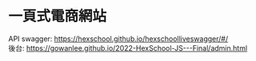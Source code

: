 # 一頁式電商網站
API swagger: https://hexschool.github.io/hexschoolliveswagger/#/ <br>
後台: https://gowanlee.github.io/2022-HexSchool-JS---Final/admin.html
